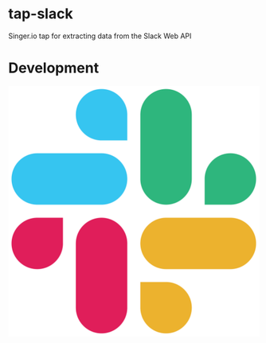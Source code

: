 # tap-slack
Singer.io tap for extracting data from the Slack Web API

# Development

![slack icon](etc/slack_icon.png)
